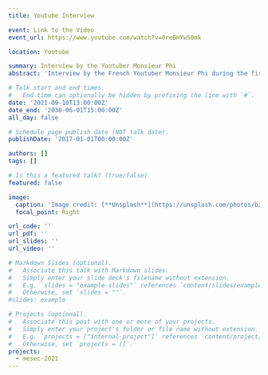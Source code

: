 ```yaml
---
title: Youtube Interview 

event: Link to the Video
event_url: https://www.youtube.com/watch?v=0reBHYw50mk

location: Youtube

summary: Interview by the Youtuber Monsieur Phi 
abstract: 'Interview by the French Youtuber Monsieur Phi during the first edition of the Mediterranean seminar for consciousness (In French with English subtitles). Personnal Goal: help my family finnaly understand what I do at night.'

# Talk start and end times.
#   End time can optionally be hidden by prefixing the line with `#`.
date: '2021-09-10T13:00:00Z'
date_end: '2030-06-01T15:00:00Z'
all_day: false

# Schedule page publish date (NOT talk date).
publishDate: '2017-01-01T00:00:00Z'

authors: []
tags: []

# Is this a featured talk? (true/false)
featured: false

image:
  caption: 'Image credit: [**Unsplash**](https://unsplash.com/photos/bzdhc5b3Bxs)'
  focal_point: Right

url_code: ''
url_pdf: ''
url_slides: ''
url_video: ''

# Markdown Slides (optional).
#   Associate this talk with Markdown slides.
#   Simply enter your slide deck's filename without extension.
#   E.g. `slides = "example-slides"` references `content/slides/example-slides.md`.
#   Otherwise, set `slides = ""`.
#slides: example

# Projects (optional).
#   Associate this post with one or more of your projects.
#   Simply enter your project's folder or file name without extension.
#   E.g. `projects = ["internal-project"]` references `content/project/deep-learning/index.md`.
#   Otherwise, set `projects = []`.
projects:
  - mesec-2021 
---
```

